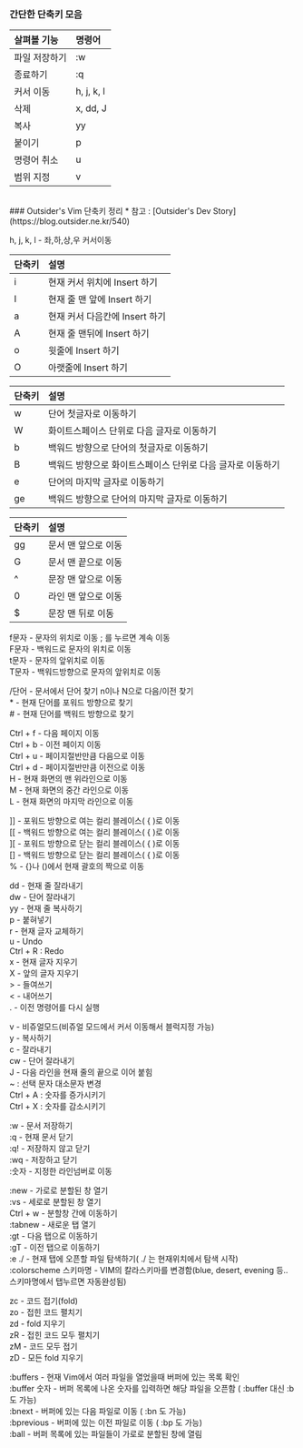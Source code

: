 ### 간단한 단축키 모음

|살펴볼 기능  |명령어    |
|:------------|:---------|
|파일 저장하기|:w        |
|종료하기     |:q        |
|커서 이동    |h, j, k, l|
|삭제         |x, dd, J  |
|복사         |yy        |
|붙이기       |p         |
|명령어 취소  |u         |
|범위 지정    |v         |

<br/>
### Outsider's Vim 단축키 정리
* 참고 : [Outsider's Dev Story](https://blog.outsider.ne.kr/540)

h, j, k, l - 좌,하,상,우 커서이동

|단축키 |설명 |
|:------|:----|
|i      |현재 커서 위치에 Insert 하기|
|I      |현재 줄 맨 앞에 Insert 하기|
|a      |현재 커서 다음칸에 Insert 하기|
|A      |현재 줄 맨뒤에 Insert 하기|
|o      |윗줄에 Insert 하기|
|O      |아랫줄에 Insert 하기|

|단축키 |설명 |
|:------|:----|
|w      |단어 첫글자로 이동하기|
|W      |화이트스페이스 단위로 다음 글자로 이동하기|
|b      |백워드 방향으로 단어의 첫글자로 이동하기|
|B      |백워드 방향으로 화이트스페이스 단위로 다음 글자로 이동하기|
|e      |단어의 마지막 글자로 이동하기|
|ge     |백워드 방향으로 단어의 마지막 글자로 이동하기|

|단축키 |설명 |
|:------|:----|
|gg     |문서 맨 앞으로 이동|
|G      |문서 맨 끝으로 이동|
|^      |문장 맨 앞으로 이동|
|0      |라인 맨 앞으로 이동|
|$      |문장 맨 뒤로 이동|


f문자 - 문자의 위치로 이동 ; 를 누르면 계속 이동<br/>
F문자 - 백워드로 문자의 위치로 이동<br/>
t문자 - 문자의 앞위치로 이동 <br/>
T문자 - 백워드방향으로 문자의 앞위치로 이동

/단어 - 문서에서 단어 찾기 n이나 N으로 다음/이전 찾기<br/>
\* - 현재 단어를 포워드 방향으로 찾기<br/>
\# - 현재 단어를 백워드 방향으로 찾기

Ctrl + f - 다음 페이지 이동<br/>
Ctrl + b - 이전 페이지 이동<br/>
Ctrl + u - 페이지절반만큼 다음으로 이동<br/>
Ctrl + d - 페이지절반만큼 이전으로 이동<br/>
H - 현재 화면의 맨 위라인으로 이동<br/>
M - 현재 화면의 중간 라인으로 이동<br/>
L - 현재 화면의 마지막 라인으로 이동

]] - 포워드 방향으로 여는 컬리 블레이스( { )로 이동<br/>
[[ - 백워드 방향으로 여는 컬리 블레이스( { )로 이동<br/>
][ - 포워드 방향으로 닫는 컬리 블레이스( { )로 이동<br/>
[] - 백워드 방향으로 닫는 컬리 블레이스( { )로 이동<br/>
% - {}나 ()에서 현재 괄호의 짝으로 이동

dd - 현재 줄 잘라내기<br/>
dw - 단어 잘라내기<br/>
yy - 현재 줄 복사하기<br/>
p - 붙혀넣기<br/>
r - 현재 글자 교체하기<br/>
u - Undo<br/>
Ctrl + R : Redo<br/>
x - 현재 글자 지우기<br/>
X - 앞의 글자 지우기<br/>
\> - 들여쓰기<br/>
< - 내어쓰기<br/>
. - 이전 명령어를 다시 실행

v - 비쥬얼모드(비쥬얼 모드에서 커서 이동해서 블럭지정 가능)<br/>
y - 복사하기<br/>
c - 잘라내기<br/>
cw - 단어 잘라내기<br/>
J - 다음 라인을 현재 줄의 끝으로 이어 붙힘<br/>
~ : 선택 문자 대소문자 변경<br/>
Ctrl + A : 숫자를 증가시키기<br/>
Ctrl + X : 숫자를 감소시키기

:w - 문서 저장하기<br/>
:q - 현재 문서 닫기<br/>
:q! - 저장하지 않고 닫기<br/>
:wq - 저장하고 닫기<br/>
:숫자 - 지정한 라인넘버로 이동

:new - 가로로 분할된 창 열기<br/>
:vs - 세로로 분할된 창 열기<br/>
Ctrl + w - 분할창 간에 이동하기<br/>
:tabnew - 새로운 탭 열기<br/>
:gt - 다음 탭으로 이동하기<br/>
:gT - 이전 탭으로 이동하기<br/>
:e ./ - 현재 탭에 오픈할 파일 탐색하기( ./ 는 현재위치에서 탐색 시작)<br/>
:colorscheme 스키마명 - VIM의 칼라스키마를 변경함(blue, desert, evening 등.. 스키마명에서 탭누르면 자동완성됨)

zc - 코드 접기(fold)<br/>
zo - 접힌 코드 펼치기<br/>
zd - fold 지우기<br/>
zR - 접힌 코드 모두 펼치기<br/>
zM - 코드 모두 접기<br/>
zD - 모든 fold 지우기

:buffers - 현재 Vim에서 여러 파일을 열었을때 버퍼에 있는 목록 확인<br/>
:buffer 숫자 - 버퍼 목록에 나온 숫자를 입력하면 해당 파일을 오픈함 ( :buffer 대신 :b 도 가능)<br/>
:bnext - 버퍼에 있는 다음 파일로 이동 ( :bn 도 가능)<br/>
:bprevious - 버퍼에 있는 이전 파일로 이동 ( :bp 도 가능)<br/>
:ball - 버퍼 목록에 있는 파일들이 가로로 분할된 창에 열림<br/>

